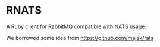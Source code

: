 RNATS
=====

A Ruby client for RabbitMQ compatible with NATS usage.

We borrowed some idea from https://github.com/majek/rats
